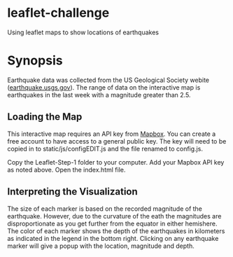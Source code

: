 # leaflet-challenge
Using leaflet maps to show locations of earthquakes

# Synopsis

Earthquake data was collected from the US Geological Society webite (<a href="https://earthquake.usgs.gov/earthquakes/" target="_blank">earthquake.usgs.gov</a>). The range of data on the interactive map is earthquakes in the last week with a magnitude greater than 2.5.

## Loading the Map

This interactive map requires an API key from <a href="https://www.mapbox.com/" target="_blank">Mapbox</a>. You can create a free account to have access to a general public key. The key will need to be copied in to static/js/configEDIT.js and the file renamed to config.js.

Copy the Leaflet-Step-1 folder to your computer. Add your Mapbox API key as noted above. Open the index.html file.

## Interpreting the Visualization

The size of each marker is based on the recorded magnitude of the earthquake. However, due to the curvature of the eath the magnitudes are disproportionate as you get further from the equator in either hemishere. The color of each marker shows the depth of the earthquakes in kilometers as indicated in the legend in the bottom right. Clicking on any earthquake marker will give a popup with the location, magnitude and depth.

